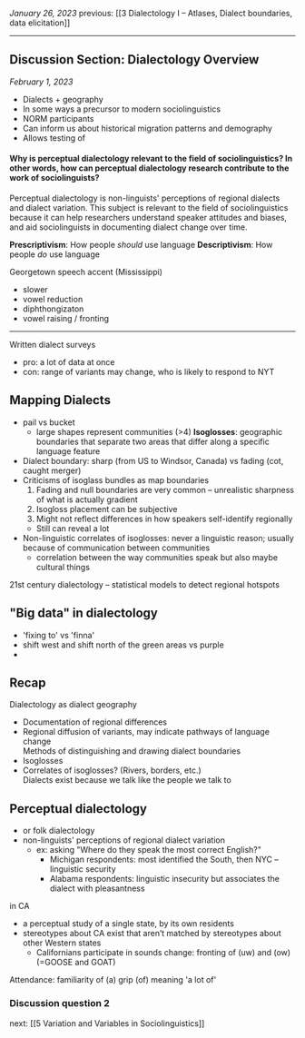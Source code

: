 *January 26, 2023*
previous: [[3 Dialectology I – Atlases, Dialect boundaries, data elicitation]]

---

## Discussion Section: Dialectology Overview
*February 1, 2023*

- Dialects + geography
- In some ways a precursor to modern sociolinguistics
- NORM participants
- Can inform us about historical migration patterns and demography
- Allows testing of 

#### Why is perceptual dialectology relevant to the field of sociolinguistics? In other words, how can perceptual dialectology research contribute to the work of sociolinguists?
Perceptual dialectology is non-linguists' perceptions of regional dialects and dialect variation. This subject is relevant to the field of sociolinguistics because it can help researchers understand speaker attitudes and biases, and aid sociolinguists in documenting dialect change over time.

**Prescriptivism**: How people *should* use language
**Descriptivism**: How people *do* use language

Georgetown speech accent (Mississippi)
- slower
- vowel reduction
- diphthongizaton
- vowel raising / fronting

---

Written dialect surveys
- pro: a lot of data at once
- con: range of variants may change, who is likely to respond to NYT

## Mapping Dialects
- pail vs bucket
	- large shapes represent communities (>4)
**Isoglosses**: geographic boundaries that separate two areas that differ along a specific language feature
- Dialect boundary: sharp (from US to Windsor, Canada) vs fading (cot, caught merger)
- Criticisms of isoglass bundles as map boundaries
	1. Fading and null boundaries are very common – unrealistic sharpness of what is actually gradient
	2. Isogloss placement can be subjective
	3. Might not reflect differences in how speakers self-identify regionally
	- Still can reveal a lot
- Non-linguistic correlates of isoglosses: never a linguistic reason; usually because of communication between communities
	- correlation between the way communities speak but also maybe cultural things

21st century dialectology – statistical models to detect regional hotspots

## "Big data" in dialectology
- 'fixing to' vs 'finna'
- shift west and shift north of the green areas vs purple
- 

## Recap
Dialectology as dialect geography
- Documentation of regional differences
- Regional diffusion of variants, may indicate pathways of language change  
Methods of distinguishing and drawing dialect boundaries
- Isoglosses
- Correlates of isoglosses? (Rivers, borders, etc.)  
Dialects exist because we talk like the people we talk to


## Perceptual dialectology
- or folk dialectology
- non-linguists' perceptions of regional dialect variation
	- ex: asking "Where do they speak the most correct English?"
		- Michigan respondents: most identified the South, then NYC – linguistic security
		- Alabama respondents: linguistic insecurity but associates the dialect with pleasantness

in CA
- a perceptual study of a single state, by its own residents
- stereotypes about CA exist that aren’t matched by stereotypes about other Western states
	- Californians participate in sounds change: fronting of (uw) and (ow) (=GOOSE and GOAT)

Attendance: familiarity of (a) grip (of) meaning 'a lot of'


### Discussion question 2


next: [[5 Variation and Variables in Sociolinguistics]]